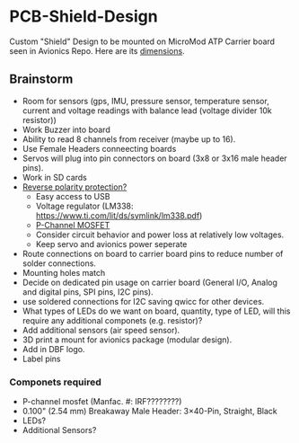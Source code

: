 # PCB-Shield-Design
Custom "Shield" Design to be mounted on MicroMod ATP Carrier board seen in Avionics Repo. Here are its [dimensions](https://cdn.sparkfun.com/assets/4/8/6/f/7/MicroMod_ATP_Carrier_Board_Dimensions.png).

## Brainstorm
- Room for sensors (gps, IMU, pressure sensor, temperature sensor, current and voltage readings with balance lead (voltage divider 10k resistor))
- Work Buzzer into board
- Ability to read 8 channels from receiver (maybe up to 16).
- Use Female Headers conneecting boards
- Servos will plug into pin connectors on board (3x8 or 3x16 male header pins).
- Work in SD cards
- [Reverse polarity protection?](https://www.youtube.com/watch?v=IrB-FPcv1Dc)
    - Easy access to USB
    - Voltage regulator (LM338: https://www.ti.com/lit/ds/symlink/lm338.pdf)
    - [P-Channel MOSFET](https://www.mouser.com/Semiconductors/Discrete-Semiconductors/Transistors/MOSFET/_/N-ax1sf?P=1z0z7ptZ1yzxnagZ1z0y3dt&Rl=ax1sfZgjdhp2Z1yw74nrZ1yw78hpSGTax1sfZgjdhp5Z1ys05aaZ1yw8q5sSGT)
    - Consider circuit behavior and power loss at relatively low voltages.
    - Keep servo and avionics power seperate
- Route connections on board to carrier board pins to reduce number of solder connections.
- Mounting holes match
- Decide on dedicated pin usage on carrier board (General I/O, Analog and digital pins, SPI pins, I2C pins).
- use soldered connections for I2C saving qwicc for other devices.
- What types of LEDs do we want on board, quantity, type of LED, will this require any additional componets (e.g. resistor)?
- Add additional sensors (air speed sensor). 
- 3D print a mount for avionics package (modular design).
- Add in DBF logo.
- Label pins

### Componets required
- P-channel mosfet (Manfac. #: IRF????????)
- 0.100" (2.54 mm) Breakaway Male Header: 3×40-Pin, Straight, Black
- LEDs?
- Additional Sensors?
